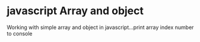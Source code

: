 # javascript Array and object
 Working with simple array and object in javascript...print array index number to console

